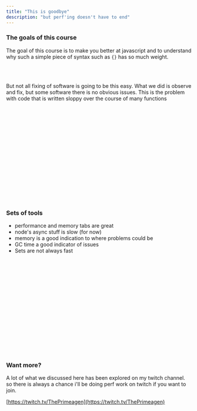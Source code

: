 ```yaml
---
title: "This is goodbye"
description: "but perf'ing doesn't have to end"
---
```


### The goals of this course
The goal of this course is to make you better at javascript and to understand
why such a simple piece of syntax such as `{}` has so much weight.

<br>
<br>

But not all fixing of software is going to be this easy.  What we did is
observe and fix, but some software there is no obvious issues.  This is the
problem with code that is written sloppy over the course of many functions

<br/>
<br/>
<br/>
<br/>
<br/>
<br/>
<br/>
<br/>
<br/>
<br/>
<br/>
<br/>
<br/>
<br/>
<br/>

### Sets of tools
* performance and memory tabs are great
* node's async stuff is slow (for now)
* memory is a good indication to where problems could be
* GC time a good indicator of issues
* Sets are not always fast

<br/>
<br/>
<br/>
<br/>
<br/>
<br/>
<br/>
<br/>
<br/>
<br/>
<br/>
<br/>
<br/>
<br/>
<br/>

### Want more?
A lot of what we discussed here has been explored on my twitch channel.  so
there is always a chance i'll be doing perf work on twitch if you want to join.

[https://twitch.tv/ThePrimeagen](https://twitch.tv/ThePrimeagen)

<br/>
<br/>
<br/>
<br/>
<br/>
<br/>
<br/>
<br/>
<br/>
<br/>
<br/>
<br/>
<br/>
<br/>
<br/>


